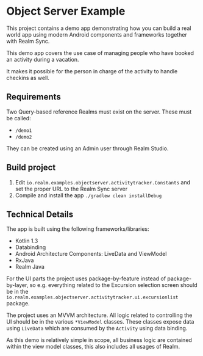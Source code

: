 # Object Server Example 

This project contains a demo app demonstrating how you can build a real world app using modern
Android components and frameworks together with Realm Sync.

This demo app covers the use case of managing people who have booked an activity during a vacation.

It makes it possible for the person in charge of the activity to handle checkins as well.


## Requirements

Two Query-based reference Realms must exist on the server. These must be called:

* `/demo1`
* `/demo2`

They can be created using an Admin user through Realm Studio.

## Build project

1) Edit `io.realm.examples.objectserver.activitytracker.Constants` and set the proper URL to the Realm Sync server
2) Compile and install the app `./gradlew clean installDebug`

## Technical Details

The app is built using the following frameworks/libraries:

* Kotlin 1.3
* Databinding
* Android Architecture Components: LiveData and ViewModel
* RxJava
* Realm Java

For the UI parts the project uses package-by-feature instead of package-by-layer, so e.g. everything
related to the Excursion selection screen should be in the `io.realm.examples.objectserver.activitytracker.ui.excursionlist`
package.

The project uses an MVVM architecture. All logic related to controlling the UI should be in the 
various `*ViewModel` classes. These classes expose data using `LiveData` which are consumed by 
the `Activity` using data binding.

As this demo is relatively simple in scope, all business logic are contained within the view model 
classes, this also includes all usages of Realm.

